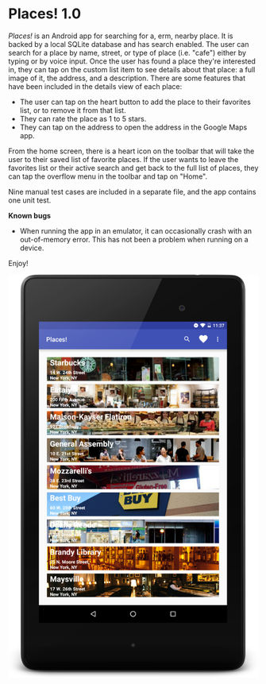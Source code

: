 # Places! 1.0

_Places!_ is an Android app for searching for a, erm, nearby place. It is backed by a local SQLite database and has search enabled. The user can search for a place by name, street, or type of place (i.e. "cafe") either by typing or by voice input. Once the user has found a place they're interested in, they can tap on the custom list item to see details about that place: a full image of it, the address, and a description. There are some features that have been included in the details view of each place:

 - The user can tap on the heart button to add the place to their favorites list, or to remove it from that list.
 - They can rate the place as 1 to 5 stars.
 - They can tap on the address to open the address in the Google Maps app.

From the home screen, there is a heart icon on the toolbar that will take the user to their saved list of favorite places. If the user wants to leave the favorites list or their active search and get back to the full list of places, they can tap the overflow menu in the toolbar and tap on "Home".

Nine manual test cases are included in a separate file, and the app contains one unit test.

**Known bugs**
 - When running the app in an emulator, it can occasionally crash with an out-of-memory error. This has not been a problem when running on a device.

Enjoy!


![Screenshot1](https://github.com/roberrera/Project-2/blob/master/Screenshots/device-2016-02-11-233728.png)
